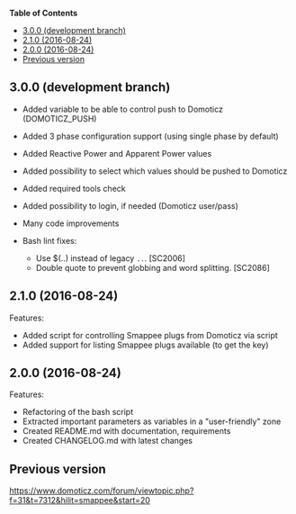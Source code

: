 **Table of Contents**

- [3.0.0 (development branch)](#300-development-branch)
- [2.1.0 (2016-08-24)](#210-2016-08-24)
- [2.0.0 (2016-08-24)](#200-2016-08-24)
- [Previous version](#previous-version)

## 3.0.0 (development branch)

  - Added variable to be able to control push to Domoticz (DOMOTICZ_PUSH)
  - Added 3 phase configuration support (using single phase by default)
  - Added Reactive Power and Apparent Power values
  - Added possibility to select which values should be pushed to Domoticz
  - Added required tools check
  - Added possibility to login, if needed (Domoticz user/pass)
  - Many code improvements
  
  - Bash lint fixes:
    -  Use $(..) instead of legacy `..`. [SC2006]
    -  Double quote to prevent globbing and word splitting. [SC2086]

## 2.1.0 (2016-08-24)

Features:

  - Added script for controlling Smappee plugs from Domoticz via script
  - Added support for listing Smappee plugs available (to get the key)


## 2.0.0 (2016-08-24)

Features:

  - Refactoring of the bash script
  - Extracted important parameters as variables in a "user-friendly" zone
  - Created README.md with documentation, requirements
  - Created CHANGELOG.md with latest changes

## Previous version
https://www.domoticz.com/forum/viewtopic.php?f=31&t=7312&hilit=smappee&start=20
